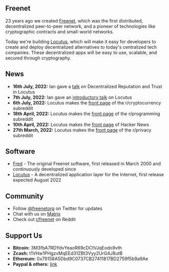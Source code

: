 ## Freenet

23 years ago we created [Freenet](https://en.wikipedia.org/wiki/Freenet), which was the first distributed, decentralized peer-to-peer network, and a pioneer of technologies like cryptographic contracts and small-world networks.

Today we're building [Locutus](https://github.com/freenet/locutus), which will make it easy for developers to create and deploy decentralized alternatives to today's centralized tech companies. These decentralized apps will be easy to use, scalable, and secured through cryptography.

## News

* **16th July, 2022:** Ian gave a [talk](https://www.youtube.com/watch?v=4L9pXIBAdG4) on Decentralized Reputation and Trust in Locutus
* **7th July, 2022:** Ian gave an [introductory talk](https://www.youtube.com/watch?v=d31jmv5Tx5k) on Locutus
* **6th July, 2022:** Locutus makes the [front page](https://www.reddit.com/r/CryptoCurrency/comments/vt069a/23_years_ago_i_created_freenet_the_first/) of the r/cryptocurrency subreddit
* **18th April, 2022:** Locutus makes the [front page](https://www.reddit.com/r/programming/comments/u6erfe/23_years_ago_i_created_freenet_the_first/) of the r/programming subreddit
* **10th April, 2022:** Locutus makes the [front page](https://news.ycombinator.com/item?id=30979002) of Hacker News
* **27th March, 2022:** Locutus makes the [front page](https://www.reddit.com/r/privacy/comments/tpp306/23_years_ago_i_created_freenet_the_first/) of the r/privacy subreddit

## Software

* [Fred](https://freenetproject.org/) - The original Freenet software, first released in March 2000 and continuously developed since
* [Locutus](https://github.com/freenet/locutus) - A decentralized application layer for the Internet, first release expected August 2022

## Community

* Follow [@freenetorg](https://twitter.com/freenetorg) on Twitter for updates
* Chat with us on [Matrix](https://matrix.to/#/#freenet-locutus:matrix.org)
* Check out [r/freenet](https://www.reddit.com/r/Freenet/) on Reddit

## Support Us

* **Bitcoin:** 3M3fbA7RDYdvYeaoR69cDCtVJqEodo9vth
* **Zcash:** t1VHw1PHgzvMqEEd31ZBt3Vyy2UrG4J8utB
* **Ethereum:** 0x79158A5Dbd9C0737CB27411817BD2759f5b9a9Ae
* **Paypal & others:** [link](https://freenetproject.org/pages/donate.html)
